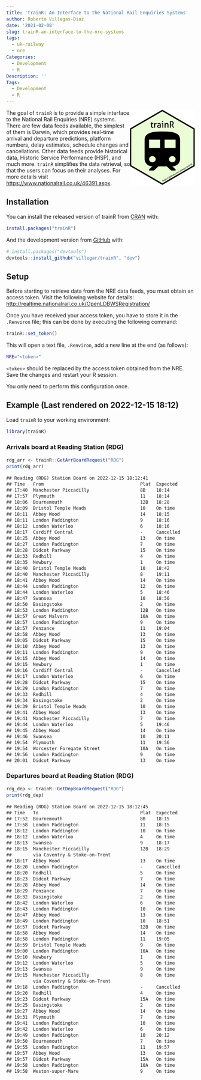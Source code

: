```yaml
---
title: 'trainR: An Interface to the National Rail Enquiries Systems'
author: Roberto Villegas-Diaz
date: '2021-02-08'
slug: trainR-an-interface-to-the-nre-systems
tags:
  - uk-railway
  - nre
Categories:
  - Development
  - R
Description: ''
Tags:
  - Development
  - R
---
```


<img src="https://raw.githubusercontent.com/villegar/trainR/main/inst/images/logo.png" alt="logo" align="right" height=200px/>

The goal of `trainR` is to provide a simple interface to the 
National Rail Enquiries (NRE) systems. There are few data feeds 
available, the simplest of them is Darwin, which provides real-time 
arrival and departure predictions, platform numbers, delay estimates, 
schedule changes and cancellations. Other data feeds provide historical 
data, Historic Service Performance (HSP), and much more. `trainR` 
simplifies the data retrieval, so that the users can focus on their 
analyses. For more details visit 
https://www.nationalrail.co.uk/46391.aspx.

## Installation

You can install the released version of trainR from [CRAN](https://CRAN.R-project.org) with:

``` r
install.packages("trainR")
```

And the development version from [GitHub](https://github.com/) with:

``` r
# install.packages("devtools")
devtools::install_github("villegar/trainR", "dev")
```

## Setup
Before starting to retrieve data from the NRE data feeds, you must obtain an access token. 
Visit the following website for details: http://realtime.nationalrail.co.uk/OpenLDBWSRegistration/

Once you have received your access token, you have to store it in the `.Renviron` file; this can be 
done by executing the following command:


```r
trainR::set_token()
```

This will open a text file, `.Renviron`, add a new line at the end (as follows):

```bash
NRE="<token>"
```

`<token>` should be replaced by the access token obtained from the NRE. Save the changes and restart 
your R session.

You only need to perform this configuration once.

## Example (Last rendered on 2022-12-15 18:12)

Load `trainR` to your working environment:

```r
library(trainR)
```

### Arrivals board at Reading Station (RDG)


```r
rdg_arr <- trainR::GetArrBoardRequest("RDG")
print(rdg_arr)
```

```
## Reading (RDG) Station Board on 2022-12-15 18:12:41
## Time   From                                    Plat  Expected
## 17:40  Manchester Piccadilly                   8B    18:14
## 17:57  Plymouth                                11    18:14
## 18:06  Bournemouth                             12B   18:28
## 18:09  Bristol Temple Meads                    10    On time
## 18:11  Abbey Wood                              14    18:15
## 18:11  London Paddington                       9     18:16
## 18:12  London Waterloo                         6     18:16
## 18:17  Cardiff Central                         -     Cancelled
## 18:25  Abbey Wood                              13    On time
## 18:27  London Paddington                       7     On time
## 18:28  Didcot Parkway                          15    On time
## 18:33  Redhill                                 4     On time
## 18:35  Newbury                                 1     On time
## 18:40  Bristol Temple Meads                    10    18:42
## 18:40  Manchester Piccadilly                   8     19:11
## 18:41  Abbey Wood                              14    On time
## 18:44  London Paddington                       12    On time
## 18:44  London Waterloo                         5     18:46
## 18:47  Swansea                                 10    18:50
## 18:50  Basingstoke                             2     On time
## 18:53  London Paddington                       12B   On time
## 18:57  Great Malvern                           10A   On time
## 18:57  London Paddington                       9     On time
## 18:57  Penzance                                11    19:04
## 18:58  Abbey Wood                              13    On time
## 19:05  Didcot Parkway                          15    On time
## 19:10  Abbey Wood                              13    On time
## 19:11  London Paddington                       9     On time
## 19:15  Abbey Wood                              14    On time
## 19:15  Newbury                                 1     On time
## 19:16  Cardiff Central                         -     Cancelled
## 19:17  London Waterloo                         6     On time
## 19:28  Didcot Parkway                          15    On time
## 19:29  London Paddington                       7     On time
## 19:33  Redhill                                 4     On time
## 19:34  Basingstoke                             2     On time
## 19:39  Bristol Temple Meads                    10    On time
## 19:41  Abbey Wood                              13    On time
## 19:41  Manchester Piccadilly                   7     On time
## 19:44  London Waterloo                         5     19:46
## 19:45  Abbey Wood                              14    On time
## 19:46  Swansea                                 10    20:11
## 19:54  Plymouth                                11    19:56
## 19:54  Worcester Foregate Street               10A   On time
## 19:56  London Paddington                       9     On time
## 20:01  Didcot Parkway                          13    On time
```

### Departures board at Reading Station (RDG)


```r
rdg_dep <- trainR::GetDepBoardRequest("RDG")
print(rdg_dep)
```

```
## Reading (RDG) Station Board on 2022-12-15 18:12:45
## Time   To                                      Plat  Expected
## 17:52  Bournemouth                             8B    18:15
## 17:58  London Paddington                       11    18:15
## 18:12  London Paddington                       10    On time
## 18:12  London Waterloo                         4     On time
## 18:13  Swansea                                 9     18:17
## 18:15  Manchester Piccadilly                   12B   18:29
##        via Coventry & Stoke-on-Trent           
## 18:17  Abbey Wood                              13    On time
## 18:20  London Paddington                       -     Cancelled
## 18:20  Redhill                                 5     On time
## 18:23  Didcot Parkway                          7     On time
## 18:28  Abbey Wood                              14    On time
## 18:29  Penzance                                7     On time
## 18:32  Basingstoke                             2     On time
## 18:42  London Waterloo                         6     On time
## 18:43  London Paddington                       10    On time
## 18:47  Abbey Wood                              13    On time
## 18:49  London Paddington                       10    18:51
## 18:57  Didcot Parkway                          12B   On time
## 18:58  Abbey Wood                              14    On time
## 18:58  London Paddington                       11    19:05
## 18:59  Bristol Temple Meads                    9     On time
## 19:00  London Paddington                       10A   On time
## 19:10  Newbury                                 1     On time
## 19:12  London Waterloo                         5     On time
## 19:13  Swansea                                 9     On time
## 19:15  Manchester Piccadilly                   8     On time
##        via Coventry & Stoke-on-Trent           
## 19:18  London Paddington                       -     Cancelled
## 19:20  Redhill                                 4     On time
## 19:23  Didcot Parkway                          15A   On time
## 19:25  Basingstoke                             2     On time
## 19:27  Abbey Wood                              14    On time
## 19:31  Plymouth                                7     On time
## 19:41  London Paddington                       10    On time
## 19:42  London Waterloo                         6     On time
## 19:49  London Paddington                       10    20:12
## 19:50  Bournemouth                             7     On time
## 19:55  London Paddington                       11    19:57
## 19:57  Abbey Wood                              13    On time
## 19:57  Didcot Parkway                          15A   On time
## 19:58  London Paddington                       10A   On time
## 19:58  Weston-super-Mare                       9     On time
```
